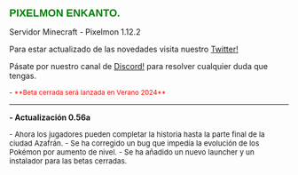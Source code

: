 <span style="font-size:14pt; color:green; font-family:Arial;"><strong>PIXELMON ENKANTO.</strong></span>

Servidor Minecraft - Pixelmon 1.12.2

Para estar actualizado de las novedades visita nuestro [Twitter!](https://twitter.com/PixelmonenKanto)

Pásate por nuestro canal de [Discord!](https://discord.gg/WvbrjUweCA) para resolver cualquier duda que tengas.

<span style="font-size:9pt;">
- <span style="color:red;">**Beta cerrada será lanzada en Verano 2024**</span>
</span>

---

**- Actualización 0.56a**

<div style="font-size:small;">
- Ahora los jugadores pueden completar la historia hasta la parte final de la ciudad Azafrán.
- Se ha corregido un bug que impedía la evolución de los Pokémon por aumento de nivel.
- Se ha añadido un nuevo launcher y un instalador para las betas cerradas.</div>
</span>

